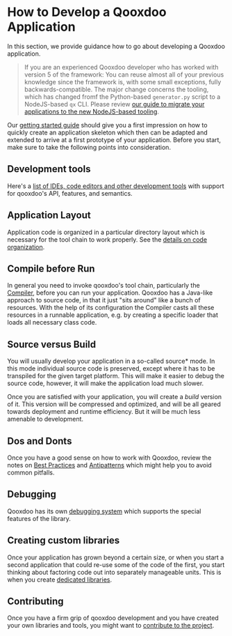 # How to Develop a Qooxdoo Application

In this section, we provide guidance how to
go about developing a Qooxdoo application.

> If you are an experienced Qooxdoo developer who has worked with version 5
of the framework: You can reuse almost all of your previous knowledge since
the framework is, with some small exceptions, fully backwards-compatible.
The major change concerns the tooling, which has changed fromf the Python-based
`generator.py` script to a NodeJS-based `qx` CLI. Please review [our guide to migrate your applications
to the new NodeJS-based tooling](compiler/migration.md).

Our [getting started guide](../README.md) should give you a first impression on
how to quickly create an application skeleton which then can be adapted and extended
to arrive at a first prototype of your application. Before you start, make sure to 
take the following points into consideration. 

## Development tools

Here's a [list of IDEs, code editors and other
development tools](development_tools.md) with
support for qooxdoo's API, features, and semantics.

## Application Layout

Application code is organized in a particular directory layout
which is necessary for the tool chain to work properly. See
the [details on code organization](code_organisation.md).

## Compile before Run

In general you need to invoke qooxdoo's tool chain, particularly the
[Compiler](compiler/), before you can run your application. Qooxdoo
has a Java-like approach to source code, in that it just "sits around"
like a bunch of resources. With the help of its configuration the
Compiler casts all these resources in a runnable application, e.g.
by creating a specific loader that loads all necessary class code.

## Source versus Build

You will usually develop your application in a so-called source* mode. In
this mode individual source code is preserved, except where it has to be
transpiled for the given target platform. This will make it easier to debug
the source code, however, it will make the application load much slower.

Once you are satisfied with your application, you will create
a *build* version of it. This version will be compressed and
optimized, and will be all geared towards deployment and runtime
efficiency. But it will be much less amenable to development.

## Dos and Donts

Once you have a good sense on how to work with Qooxdoo,
review the notes on [Best Practices](best_practices.md) and
[Antipatterns](antipatterns.md) which might help you to avoid common pitfalls.

## Debugging

Qooxdoo has its own [debugging system](debugging.md) which supports the special
features of the library.

## Creating custom libraries

Once your application has grown beyond a certain size, or when you
start a second application that could re-use some of the code of the
first, you start thinking about factoring code out into separately
manageable units. This is when you create [dedicated libraries](library_custom.md).

## Contributing

Once you have a firm grip of qooxdoo development and
you have created your own libraries and tools, you might
want to [contribute to the project](contribute.md).

